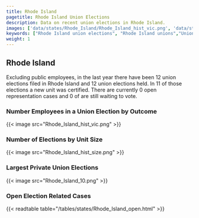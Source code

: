```yaml
---
title: Rhode Island
pagetitle: Rhode Island Union Elections
description: Data on recent union elections in Rhode Island.
images: ['data/states/Rhode_Island/Rhode_Island_hist_vic.png', 'data/states/Rhode_Island/Rhode_Island_hist_size.png', 'data/states/Rhode_Island/Rhode_Island_10.png']
keywords: ["Rhode Island union elections", "Rhode Island unions","Union elections"]
weight: 1
---
```

##  Rhode Island

Excluding public employees, in the last year there have been 12 union elections filed in Rhode Island and 12 union elections held. In 11 of those elections a new unit was certified. There are currently 0 open representation cases and 0 of are still waiting to vote.

### Number Employees in a Union Election by Outcome
{{< image src="Rhode_Island_hist_vic.png" >}}

### Number of Elections by Unit Size
{{< image src="Rhode_Island_hist_size.png" >}}

### Largest Private Union Elections
{{< image src="Rhode_Island_10.png" >}}

### Open Election Related Cases
{{< readtable table="/tables/states/Rhode_Island_open.html" >}}

